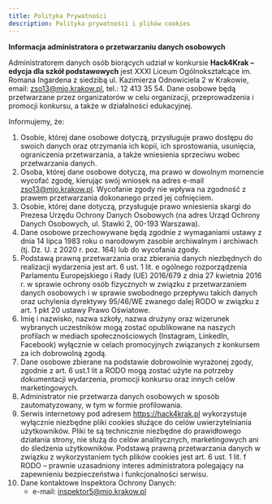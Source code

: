 ```yaml
---
title: Polityka Prywatności
description: Polityka prywatności i plików cookies
---
```


**Informacja administratora o przetwarzaniu danych osobowych**

Administratorem danych osób biorących udział w konkursie **Hack4Krak – edycja dla szkół podstawowych** jest XXXI Liceum Ogólnokształcące im. Romana Ingardena z siedzibą ul. Kazimierza Odnowiciela 2 w Krakowie, email: zso13@mjo.krakow.pl, tel.: 12 413 35 54.
Dane osobowe będą przetwarzane przez organizatorów w celu organizacji, przeprowadzenia i promocji konkursu, a także w działalności edukacyjnej.

Informujemy, że:

1. Osobie, której dane osobowe dotyczą, przysługuje prawo dostępu do swoich danych oraz otrzymania ich kopii, ich sprostowania, usunięcia, ograniczenia przetwarzania, a także wniesienia sprzeciwu wobec przetwarzania danych.
2. Osoba, której dane osobowe dotyczą, ma prawo w dowolnym momencie wycofać zgodę, kierując swój wniosek na adres e-mail zso13@mjo.krakow.pl. Wycofanie zgody nie wpływa na zgodność z prawem przetwarzania dokonanego przed jej cofnięciem.
3. Osobie, której dane dotyczą, przysługuje prawo wniesienia skargi do Prezesa Urzędu Ochrony Danych Osobowych (na adres Urząd Ochrony Danych Osobowych, ul. Stawki 2, 00-193 Warszawa).
4. Dane osobowe przechowywane będą zgodnie z wymaganiami ustawy z dnia 14 lipca 1983 roku o narodowym zasobie archiwalnym i archiwach (tj. Dz. U. z 2020 r. poz. 164) lub do wycofania zgody.
5. Podstawą prawną przetwarzania oraz zbierania danych niezbędnych do realizacji wydarzenia jest art. 6 ust. 1 lit. e ogólnego rozporządzenia Parlamentu Europejskiego i Rady (UE) 2016/679 z dnia 27 kwietnia 2016 r. w sprawie ochrony osób fizycznych w związku z przetwarzaniem danych osobowych i w sprawie swobodnego przepływu takich danych oraz uchylenia dyrektywy 95/46/WE zwanego dalej RODO w związku z art. 1 pkt 20 ustawy Prawo Oświatowe.
6. Imię i nazwisko, nazwa szkoły, nazwa drużyny oraz wizerunek wybranych uczestników mogą zostać opublikowane na naszych profilach w mediach społecznościowych (Instagram, LinkedIn, Facebook) wyłącznie w celach promocyjnych związanych z konkursem za ich dobrowolną zgodą.
7. Dane osobowe zbierane na podstawie dobrowolnie wyrażonej zgody, zgodnie z art. 6 ust.1 lit a RODO mogą zostać użyte na potrzeby dokumentacji wydarzenia, promocji konkursu oraz innych celów marketingowych.
8. Administrator nie przetwarza danych osobowych w sposób zautomatyzowany, w tym w formie profilowania.
9. Serwis internetowy pod adresem https://hack4krak.pl wykorzystuje wyłącznie niezbędne pliki cookies służące do celów uwierzytelniania użytkowników. Pliki te są technicznie niezbędne do prawidłowego działania strony, nie służą do celów analitycznych, marketingowych ani do śledzenia użytkowników. Podstawą prawną przetwarzania danych w związku z wykorzystaniem tych plików cookies jest art. 6 ust. 1 lit. f RODO – prawnie uzasadniony interes administratora polegający na zapewnieniu bezpieczeństwa i funkcjonalności serwisu.
10. Dane kontaktowe Inspektora Ochrony Danych:
    - e-mail: inspektor5@mjo.krakow.pl
